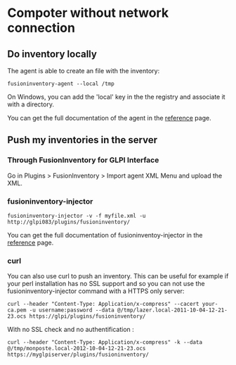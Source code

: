 # Compoter without network connection


## Do inventory locally

The agent is able to create an file with the inventory:

``` shell
fusioninventory-agent --local /tmp
```

On Windows, you can add the 'local' key in the the registry and associate it with a directory.

You can get the full documentation of the agent in the [reference](http://www.fusioninventory.org/documentation/references/) page.

## Push my inventories in the server

### Through FusionInventory for GLPI Interface

Go in Plugins > FusionInventory > Import agent XML Menu and upload the XML.

### fusioninventory-injector

``` shell
fusioninventory-injector -v -f myfile.xml -u http://glpi083/plugins/fusioninventory/
```

You can get the full documentation of fusioninventoy-injector in the [reference](http://www.fusioninventory.org/documentation/references/) page.

### curl

You can also use curl to push an inventory. This can be useful for example if your perl installation has no SSL support and so you can not use the fusioninventory-injector command with a HTTPS only server:

``` shell
curl --header "Content-Type: Application/x-compress" --cacert your-ca.pem -u username:password --data @/tmp/lazer.local-2011-10-04-12-21-23.ocs https://glpi/plugins/fusioninventory/
```

With no SSL check and no authentification :

``` shell
curl --header "Content-Type: Application/x-compress" -k --data @/tmp/monposte.local-2012-10-04-12-21-23.ocs https://myglpiserver/plugins/fusioninventory/
```
